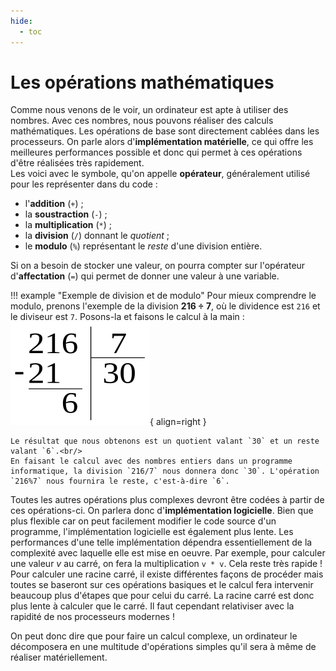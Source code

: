 ```yaml
---
hide:
  - toc
---
```


# Les opérations mathématiques
Comme nous venons de le voir, un ordinateur est apte à utiliser des nombres. Avec ces nombres, nous pouvons réaliser des calculs mathématiques. Les opérations de base sont directement cablées dans les processeurs. On parle alors d'**implémentation matérielle**, ce qui offre les meilleures performances possible et donc qui permet à ces opérations d'être réalisées très rapidement.<br/>
Les voici avec le symbole, qu'on appelle **opérateur**, généralement utilisé pour les représenter dans du code :

- l'**addition** (`+`) ;
- la **soustraction** (`-`) ;
- la **multiplication** (`*`) ;
- la **division** (`/`) donnant le _quotient_ ;
- le **modulo** (`%`) représentant le _reste_ d'une division entière.

Si on a besoin de stocker une valeur, on pourra compter sur l'opérateur d'**affectation** (`=`) qui permet de donner une valeur à une variable.

!!! example "Exemple de division et de modulo"
    Pour mieux comprendre le modulo, prenons l'exemple de la division **216 ÷ 7**, où le dividence est `216` et le diviseur est `7`. Posons-la et faisons le calcul à la main :
    ![Division 216 / 7 posée](images/division_exemple.svg){ align=right }

    Le résultat que nous obtenons est un quotient valant `30` et un reste valant `6`.<br/>
    En faisant le calcul avec des nombres entiers dans un programme informatique, la division `216/7` nous donnera donc `30`. L'opération `216%7` nous fournira le reste, c'est-à-dire `6`.

Toutes les autres opérations plus complexes devront être codées à partir de ces opérations-ci. On parlera donc d'**implémentation logicielle**. Bien que plus flexible car on peut facilement modifier le code source d'un programme, l'implémentation logicielle est également plus lente. Les performances d'une telle implémentation dépendra essentiellement de la complexité avec laquelle elle est mise en oeuvre.
Par exemple, pour calculer une valeur _v_ au carré, on fera la multiplication `v * v`. Cela reste très rapide !<br/>
Pour calculer une racine carré, il existe différentes façons de procéder mais toutes se baseront sur ces opérations basiques et le calcul fera intervenir beaucoup plus d'étapes que pour celui du carré. La racine carré est donc plus lente à calculer que le carré. Il faut cependant relativiser avec la rapidité de nos processeurs modernes !

On peut donc dire que pour faire un calcul complexe, un ordinateur le décomposera en une multitude d'opérations simples qu'il sera à même de réaliser matériellement.
